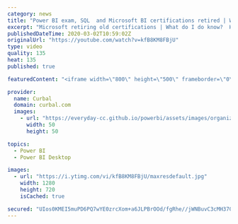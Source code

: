 ```yaml
---
category: news
title: "Power BI exam, SQL  and Microsoft BI certifications retired | WHAT DO I DO NOW?"
excerpt: "Microsoft retiring old certifications | What do I do know?  Have you heard that microsoft is retiring the SQL and BI certifications as well as the Power BI and Excel exams by June 30th, 2020?  In this video I will explain what is going on, answer the most common questions and showing a path forward in"
publishedDateTime: 2020-03-02T10:59:02Z
originalUrl: "https://youtube.com/watch?v=kfB8KM8FBjU"
type: video
quality: 135
heat: 135
published: true

featuredContent: "<iframe width=\"800\" height=\"500\" frameborder=\"0\" src=\"https://www.youtube.com/embed/kfB8KM8FBjU\" allow=\"accelerometer; autoplay; encrypted-media; gyroscope; picture-in-picture\" allowfullscreen></iframe>"

provider:
  name: Curbal
  domain: curbal.com
  images:
    - url: "https://everyday-cc.github.io/powerbi/assets/images/organizations/curbal.com-50x50.jpg"
      width: 50
      height: 50

topics:
  - Power BI
  - Power BI Desktop

images:
  - url: "https://i.ytimg.com/vi/kfB8KM8FBjU/maxresdefault.jpg"
    width: 1280
    height: 720
    isCached: true

secured: "UIos0KMEI5muPD6PQ7wYE0zrcXom+a6JLPBrOOd/fgRhe//jWNBuvC3cMH370NIbZYIvSDsWRlmFSFiU20oHy4Npr6kUTQ9FoBA6BcLDW3QeH4fV/6hviy6cSGRMMydjIiOP1N/r79e4rgdfPLGjMnQc99WPCiwYkEywrJKuj+N9sjVv9lCGbw2ISG20N9UJiF/AoKN4g/M90jKYqRcTqoditEt3nr+2auWl2RQnu15sIfEz6rpFeOkKSwpBueF1xCZDjU9SSTP8ryseE/HcUBU4l8eHyS4aeZFTuvrPwzTqN2iRddQ8+hhlJSfm8Nmi6bYw5lR8pBVcp0MVQAV9BZfYPa7J2syY5RRggqrIVJTKei7FIHiP+WCjvHLLpGb6uyooIMZ+4gcZv0J5qex/6pqehD5vdw2r5lPql8TtakRUaKWmbJT1utfBY6dyt8ZQ;hwSxPMaqHxqESU6KC9z7Ow=="
---
```


